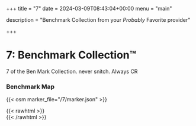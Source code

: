 +++
title = "7"
date = 2024-03-09T08:43:04+00:00
menu = "main"

description = "Benchmark Collection from your *Probably* Favorite provider"

+++

# 7: Benchmark Collection™

7 of the Ben Mark Collection. never snitch. Always CR

### Benchmark Map

{{< osm marker_file="/7/marker.json" >}}

{{< rawhtml >}}
<br>
{{< /rawhtml >}}
